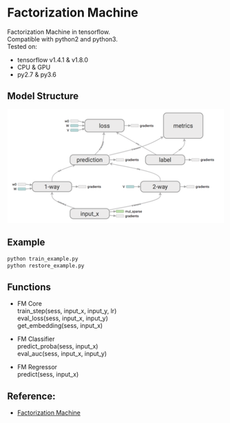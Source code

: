 # Factorization Machine
Factorization Machine in tensorflow.  
Compatible with python2 and python3.  
Tested on:  
- tensorflow v1.4.1 & v1.8.0  
- CPU & GPU  
- py2.7 & py3.6

## Model Structure
![Model Structure](./graph.png) 

## Example
```
python train_example.py
python restore_example.py
```

## Functions
- FM Core  
  train_step(sess, input_x, input_y, lr)  
  eval_loss(sess, input_x, input_y)  
  get_embedding(sess, input_x) 

- FM Classifier  
  predict_proba(sess, input_x)  
  eval_auc(sess, input_x, input_y)

- FM Regressor  
  predict(sess, input_x)


## Reference:
- [Factorization Machine](https://www.csie.ntu.edu.tw/~b97053/paper/Rendle2010FM.pdf)
